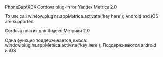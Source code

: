 ﻿PhoneGap\XDK Cordova plug-in for Yandex Metrica 2.0

To use call window.plugins.appMetrica.activate('key here');
Android and iOS are supported

Cordova плагин для Яндекс Метрики 2.0

Одна функция поддерживается, вызов:
window.plugins.appMetrica.activate('key here');
Поддерживаются android и iOS